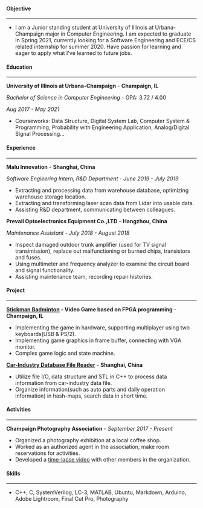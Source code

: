 
#### Objective

---

* I am a Junior standing student at University of Illinois at Urbana-Champaign major in Computer Engineering. I am expected to graduate in Spring 2021, currently looking for a Software Engineering and ECE/CS related internship for summer 2020. Have passion for learning and eager to apply what I've learned to future jobs.

#### Education

---

**University of Illinois at Urbana-Champaign** 	 															- **Champaign, IL**

*Bachelor of Science in Computer Engineering*												- GPA: 3.72 / 4.00

*Aug 2017 - May 2021*

* Courseworks: Data Structure, Digital System Lab, Computer System & Programming, Probability with Engineering Application, Analog/Digital Signal Processing...

#### Experience

---

**Malu Innovation**																													- **Shanghai, China**

*Software Engieering Intern, R&D Department*																	- *June 2019 - July 2019*

* Extracting and processing data from warehouse database, optimizing warehouse storage location.
* Extracting and transforming laser scan data from Lidar into usable data.
* Assisting R&D department, communicating between colleagues.

**Prevail Optoelectronics Equipment Co.,LTD**													        	- **Hangzhou, China**

*Maintenance Assistant*																							   	 -  *July 2018 - August 2018*

* Inspect damaged outdoor trunk amplifier (used for TV signal transimission), replace out malfunctioning or burned chips, transistors and fuses.
* Using multimeter and frequency analyzer to examine the circuit board and signal functionality.
* Assisting maintenance team, recording repair histories.

#### Project

---

**[Stickman Badminton](https://github.com/bznick98/ECE385/tree/master/Final_Project) - Video Game based on FPGA programming**						- **Champaign, IL**

* Implementing the game in hardware, supporting multiplayer using two keyboards(USB & PS/2).
* Implementing game graphics in frame buffer, connecting with VGA monitor.
* Complex game logic and state machine.

**[Car-Industry Database File Reader](https://github.com/CrysisDeu/malu_intern/tree/master/EXCEL_PROJECT_NEW)**																				- **Shanghai, China**

* Utilize file I/O, data structure and STL in C++ to process data information from car-industry data file.
* Organize information(such as auto parts and daily operation information) in hash-maps, search data in short time.

#### Activities

---

**Champaign Photography Association**																	- *September 2017 - Present*

* Organized a photography exhibition at a local coffee shop.
* Worked as an authorized agent in the association, make room reservations for activities.
* Developed a [time-lapse video](https://www.youtube.com/watch?v=D7_J1bN1dOU) with other members in the organization.

#### Skills

---

* C++, C, SystemVerilog, LC-3, MATLAB, Ubuntu, Markdown, Arduino, Adobe Lightroom, Final Cut Pro, Photography
